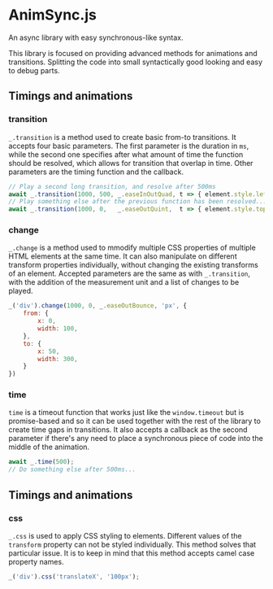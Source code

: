# AnimSync.js
An async library with easy synchronous-like syntax.
 
This library is focused on providing advanced methods for animations and transitions. 
Splitting the code into small syntactically good looking and easy to debug parts.

## Timings and animations


### transition
`_.transition` is a method used to create basic from-to transitions. It accepts four basic parameters. The first parameter is the duration in `ms`, while the second one specifies after what amount of time the function should be resolved, which allows for transition that overlap in time. Other parameters are the timing function and the callback.

```javascript
// Play a second long transition, and resolve after 500ms
await _.transition(1000, 500, _.easeInOutQuad, t => { element.style.left = `${100* t }px` });
// Play something else after the previous function has been resolved...
await _.transition(1000, 0,   _.easeOutQuint,  t => { element.style.top = `${100* t }px` });
```

### change
`_.change` is a method used to mmodify multiple CSS properties of multiple HTML elements at the same time.
It can also manipulate on different transform properties individually, without changing the existing transforms of an element.
Accepted parameters are the same as with `_.transition`, with the addition of the measurement unit and a list of changes to be played.
```javascript
_('div').change(1000, 0, _.easeOutBounce, 'px', {
    from: {
        x: 0,
        width: 100,
    },
    to: {
        x: 50,
        width: 300,
    }
})
```

### time
`time` is a timeout function that works just like the `window.timeout` but is promise-based and so it can be used together with the rest of the library to create time gaps in transitions. It also accepts a callback as the second parameter if there's any need to place a synchronous piece of code into the middle of the animation.
```javascript
await _.time(500);
// Do something else after 500ms...
```


## Timings and animations

### css
`_.css` is used to apply CSS styling to elements.
Different values of the `transform` property can not be styled individually. This method solves that particular issue.
It is to keep in mind that this method accepts camel case property names.
```javascript
_('div').css('translateX', '100px');
```


